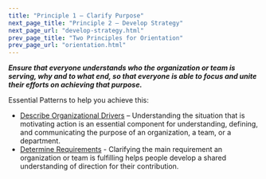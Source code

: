 ```yaml
---
title: "Principle 1 – Clarify Purpose"
next_page_title: "Principle 2 – Develop Strategy"
next_page_url: "develop-strategy.html"
prev_page_title: "Two Principles for Orientation"
prev_page_url: "orientation.html"
---
```




**_Ensure that everyone understands who the organization or team is serving, why and to what end, so that everyone is able to focus and unite their efforts on achieving that purpose._**


Essential Patterns to help you achieve this:

-   [Describe Organizational Drivers](describe-organizational-drivers.html) –  Understanding the situation that is motivating action is an essential component for understanding, defining, and communicating the purpose of an organization, a team, or a department.
-   [Determine Requirements](determine-requirements.html) - Clarifying the main requirement an organization or team is fulfilling helps people develop a shared understanding of direction for their contribution.
